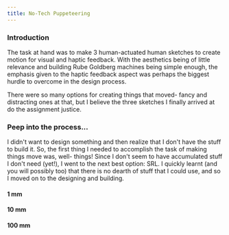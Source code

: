 ```yaml
---
title: No-Tech Puppeteering
---
```

### Introduction
The task at hand was to make 3 human-actuated human sketches to create motion for visual and haptic feedback. With the aesthetics being of little relevance and building Rube Goldberg machines being simple enough, the emphasis given to the haptic feedback aspect was perhaps the biggest hurdle to overcome in the design process. 

There were so many options for creating things that moved- fancy and distracting ones at that, but I believe the three sketches I finally arrived at do the assignment justice.

### Peep into the process...
I didn't want to design something and then realize that I don't have the stuff to build it. So, the first thing I needed to accomplish the task of making things move was, well- things!  Since I don't seem to have accumulated stuff I don't need (yet!), I went to the next best option: SRL. I quickly learnt (and you will possibly too) that there is no dearth of stuff that I could use, and so I moved on to the designing and building.

#### 1 mm
#### 10 mm
#### 100 mm
